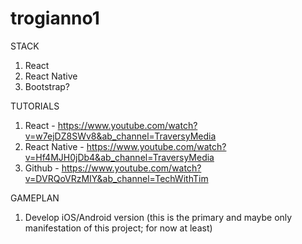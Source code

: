 # trogianno1

STACK
1. React
2. React Native
3. Bootstrap?

TUTORIALS
1. React - https://www.youtube.com/watch?v=w7ejDZ8SWv8&ab_channel=TraversyMedia
2. React Native - https://www.youtube.com/watch?v=Hf4MJH0jDb4&ab_channel=TraversyMedia
3. Github - https://www.youtube.com/watch?v=DVRQoVRzMIY&ab_channel=TechWithTim

GAMEPLAN
1. Develop iOS/Android version (this is the primary and maybe only manifestation of this project; for now at least)
